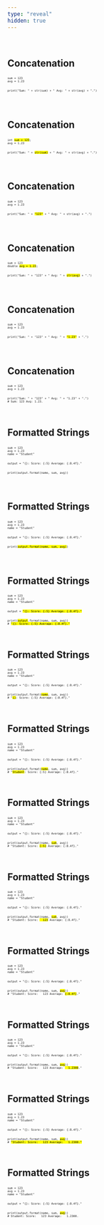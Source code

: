 ```yaml
---
type: "reveal"
hidden: true
---
```

<br>
<section>
  <h2>Concatenation</h2>
  <pre class="" style="font-size: .53em"><code class="python">sum = 123
avg = 1.23
<br>
print("Sum: " + str(sum) + " Avg: " + str(avg) + ".")
 </code></pre>
</section>
<br>
<section>
  <h2>Concatenation</h2>
  <pre class="" style="font-size: .53em"><code class="python">int <mark>sum = 123</mark>;
avg = 1.23
<br>
print("Sum: " + <mark>str(sum)</mark> + " Avg: " + str(avg) + ".")
 </code></pre>
</section>
<br>
<section>
  <h2>Concatenation</h2>
  <pre class="" style="font-size: .53em"><code class="python">sum = 123
avg = 1.23
<br>
print("Sum: " + <mark>"123"</mark> + " Avg: " + str(avg) + ".")
 </code></pre>
</section>
<br>
<section>
  <h2>Concatenation</h2>
  <pre class="" style="font-size: .53em"><code class="python">sum = 123
double <mark>avg = 1.23</mark>;
<br>
print("Sum: " + "123" + " Avg: " + <mark>str(avg)</mark> + ".")
 </code></pre>
</section>
<br>
<section>
  <h2>Concatenation</h2>
  <pre class="" style="font-size: .53em"><code class="python">sum = 123
avg = 1.23
<br>
print("Sum: " + "123" + " Avg: " + <mark>"1.23"</mark> + ".")
 </code></pre>
</section>
<br>
<section>
  <h2>Concatenation</h2>
  <pre class="" style="font-size: .53em"><code class="python">sum = 123
avg = 1.23
<br>
print("Sum: " + "123" + " Avg: " + "1.23" + ".")
# Sum: 123 Avg: 1.23. </code></pre>
</section>
<br>
<section>
  <h2>Formatted Strings</h2>
  <pre class="" style="font-size: .53em"><code class="python">sum = 123
avg = 1.23
name = "Student"
<br>
output = "{}: Score: {:5} Average: {:8.4f}."
<br>
print(output.format(name, sum, avg))
 </code></pre>
</section>
<br>
<section>
  <h2>Formatted Strings</h2>
  <pre class="" style="font-size: .53em"><code class="python">sum = 123
avg = 1.23
name = "Student"
<br>
output = "{}: Score: {:5} Average: {:8.4f}."
<br>
print(<mark>output.format(name, sum, avg)</mark>)
 </code></pre>
</section>
<br>
<section>
  <h2>Formatted Strings</h2>
  <pre class="" style="font-size: .53em"><code class="python">sum = 123
avg = 1.23
name = "Student"
<br>
output = <mark>"{}: Score: {:5} Average: {:8.4f}."</mark>
<br>
print(<mark>output</mark>.format(name, sum, avg))
# <mark>"{}: Score: {:5} Average: {:8.4f}."</mark> </code></pre>
</section>
<br>
<section>
  <h2>Formatted Strings</h2>
  <pre class="" style="font-size: .53em"><code class="python">sum = 123
avg = 1.23
name = "Student"
<br>
output = "{}: Score: {:5} Average: {:8.4f}."
<br>
print(output.format(<mark>name</mark>, sum, avg))
# "<mark>{}</mark>: Score: {:5} Average: {:8.4f}." </code></pre>
</section>
<br>
<section>
  <h2>Formatted Strings</h2>
  <pre class="" style="font-size: .53em"><code class="python">sum = 123
avg = 1.23
name = "Student"
<br>
output = "{}: Score: {:5} Average: {:8.4f}."
<br>
print(output.format(<mark>name</mark>, sum, avg))
# "<mark>Student</mark>: Score: {:5} Average: {:8.4f}." </code></pre>
</section>
<br>
<section>
  <h2>Formatted Strings</h2>
  <pre class="" style="font-size: .53em"><code class="python">sum = 123
avg = 1.23
name = "Student"
<br>
output = "{}: Score: {:5} Average: {:8.4f}."
<br>
print(output.format(name, <mark>sum</mark>, avg))
# "Student: Score: <mark>{:5}</mark> Average: {:8.4f}." </code></pre>
</section>
<br>
<section>
  <h2>Formatted Strings</h2>
  <pre class="" style="font-size: .53em"><code class="python">sum = 123
avg = 1.23
name = "Student"
<br>
output = "{}: Score: {:5} Average: {:8.4f}."
<br>
print(output.format(name, <mark>sum</mark>, avg))
# "Student: Score: <mark>  123</mark> Average: {:8.4f}." </code></pre>
</section>
<br>
<section>
  <h2>Formatted Strings</h2>
  <pre class="" style="font-size: .53em"><code class="python">sum = 123
avg = 1.23
name = "Student"
<br>
output = "{}: Score: {:5} Average: {:8.4f}."
<br>
print(output.format(name, sum, <mark>avg</mark>))
# "Student: Score:   123 Average: <mark>{:8.4f}</mark>." </code></pre>
</section>
<br>
<section>
  <h2>Formatted Strings</h2>
  <pre class="" style="font-size: .53em"><code class="python">sum = 123
avg = 1.23
name = "Student"
<br>
output = "{}: Score: {:5} Average: {:8.4f}."
<br>
print(output.format(name, sum, <mark>avg</mark>))
# "Student: Score:   123 Average: <mark>  1.2300</mark>." </code></pre>
</section>
<br>
<section>
  <h2>Formatted Strings</h2>
  <pre class="" style="font-size: .53em"><code class="python">sum = 123
avg = 1.23
name = "Student"
<br>
output = "{}: Score: {:5} Average: {:8.4f}."
<br>
print(output.format(name, sum, <mark>avg</mark>))
# <mark>"Student: Score:   123 Average:   1.2300."</mark> </code></pre>
</section>
<br>
<section>
  <h2>Formatted Strings</h2>
  <pre class="" style="font-size: .53em"><code class="python">sum = 123
avg = 1.23
name = "Student"
<br>
output = "{}: Score: {:5} Average: {:8.4f}."
<br>
print(output.format(name, sum, <mark>avg</mark>))
# Student: Score:   123 Average:   1.2300.</code></pre>
</section>
<br>